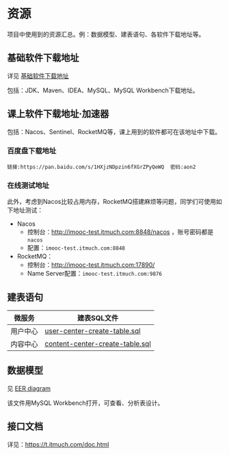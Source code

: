 # 资源

项目中使用到的资源汇总。例：数据模型、建表语句、各软件下载地址等。



## 基础软件下载地址

详见 [基础软件下载地址](download-basic.md) 

包括：JDK、Maven、IDEA、MySQL、MySQL Workbench下载地址。



## 课上软件下载地址·加速器

包括：Nacos、Sentinel、RocketMQ等，课上用到的软件都可在该地址中下载。

### 百度盘下载地址

```shell
链接:https://pan.baidu.com/s/1HXjzNDpzin6fXGrZPyQeWQ  密码:aon2
```

### 在线测试地址

此外，考虑到Nacos比较占用内存，RocketMQ搭建麻烦等问题，同学们可使用如下地址测试：

* Nacos
  * 控制台：<http://imooc-test.itmuch.com:8848/nacos> ，账号密码都是 `nacos`
  * 配置：`imooc-test.itmuch.com:8848`
* RocketMQ：
  * 控制台：<http://imooc-test.itmuch.com:17890/>
  * Name Server配置：`imooc-test.itmuch.com:9876`



## 建表语句

| 微服务   | 建表SQL文件                                                  |
| -------- | ------------------------------------------------------------ |
| 用户中心 | [user-center-create-table.sql](user-center-create-table.sql) |
| 内容中心 | [content-center-create-table.sql](content-center-create-table.sql) |



## 数据模型

见 [EER diagram](eer.mwb)

该文件用MySQL Workbench打开，可查看、分析表设计。



## 接口文档

详见：<https://t.itmuch.com/doc.html>

